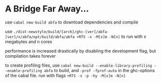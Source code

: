 # A Bridge Far Away...

use `cabal new-build abfa` to download dependencies and compile

use `./dist-newstyle/build/[arch]/ghc-[ver]/abfa-[ver]/x/abfa/opt/build/abfa/abfa +RTS -s -M[x]m -N[n]` to run with x megabytes and n cores  

performance is increased drastically by disabling the development flag, but compilation takes forever

to create profiling files, use `cabal new-build --enable-library-profiling --enable-profiling abfa` to build, and `-prof -fprof-auto` in the ghc-options of the cabal file.  run with flags `+RTS -s -p -hy -M[x]m -N[n]`
